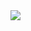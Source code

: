 <img src = "https://stefanieborges.github.io/stefanieborges/Pink%20Minimalist%20Watercolor%20Background%20%20Linkedin%20Banner.png"/>
